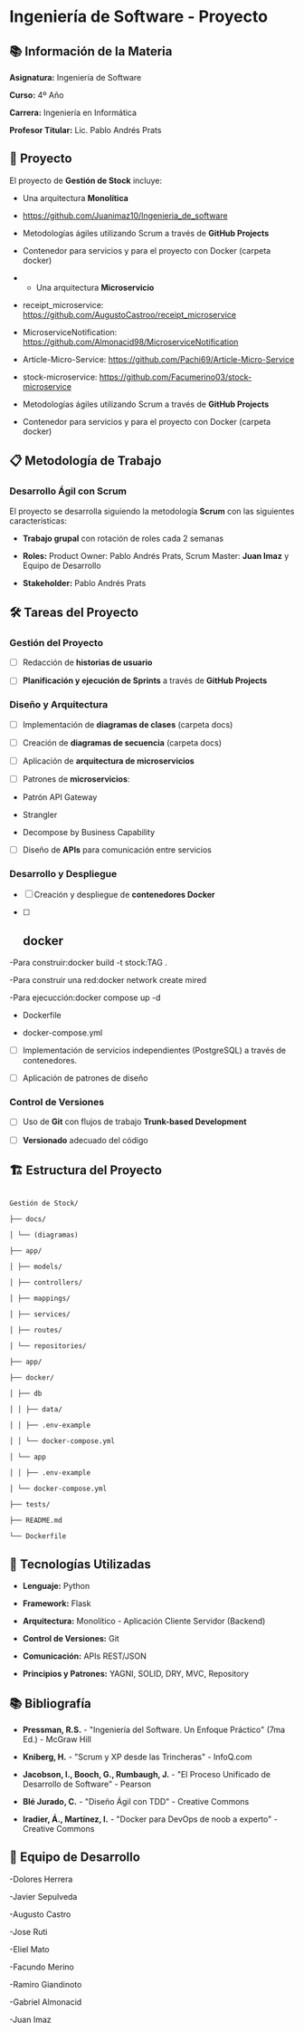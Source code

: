 # Ingeniería de Software - Proyecto

## 📚 Información de la Materia

**Asignatura:** Ingeniería de Software

**Curso:** 4º Año

**Carrera:** Ingeniería en Informática

**Profesor Titular:** Lic. Pablo Andrés Prats

  

## 🎯 Proyecto

El proyecto de **Gestión de Stock** incluye:

- Una arquitectura **Monolítica**

- https://github.com/Juanimaz10/Ingenieria_de_software

- Metodologías ágiles utilizando Scrum a través de **GitHub Projects**

- Contenedor para servicios y para el proyecto con Docker (carpeta docker)
 
-  - Una arquitectura **Microservicio**

- receipt_microservice: https://github.com/AugustoCastroo/receipt_microservice

- MicroserviceNotification: https://github.com/Almonacid98/MicroserviceNotification

- Article-Micro-Service: https://github.com/Pachi69/Article-Micro-Service

- stock-microservice: https://github.com/Facumerino03/stock-microservice

- Metodologías ágiles utilizando Scrum a través de **GitHub Projects**

- Contenedor para servicios y para el proyecto con Docker (carpeta docker)

## 📋 Metodología de Trabajo

### Desarrollo Ágil con Scrum

El proyecto se desarrolla siguiendo la metodología **Scrum** con las siguientes características:

-  **Trabajo grupal** con rotación de roles cada 2 semanas

-  **Roles:** Product Owner: Pablo Andrés Prats, Scrum Master: **Juan Imaz** y Equipo de Desarrollo

-  **Stakeholder:** Pablo Andrés Prats

## 🛠️ Tareas del Proyecto

### Gestión del Proyecto

- [ ] Redacción de **historias de usuario**

- [ ] **Planificación y ejecución de Sprints** a través de **GitHub Projects**

### Diseño y Arquitectura

- [ ] Implementación de **diagramas de clases** (carpeta docs)

- [ ] Creación de **diagramas de secuencia** (carpeta docs)

- [ ] Aplicación de **arquitectura de microservicios**

- [ ] Patrones de **microservicios**:

- Patrón API Gateway

- Strangler

- Decompose by Business Capability

- [ ] Diseño de **APIs** para comunicación entre servicios

### Desarrollo y Despliegue

- [ ] Creación y despliegue de **contenedores Docker**

- [ ] ## docker

-Para construir:docker build -t stock:TAG .

-Para construir una red:docker network create mired

-Para ejecucción:docker compose up -d

- Dockerfile

- docker-compose.yml

- [ ] Implementación de servicios independientes (PostgreSQL) a través de contenedores.

- [ ] Aplicación de patrones de diseño

### Control de Versiones

- [ ] Uso de **Git** con flujos de trabajo **Trunk-based Development**

- [ ] **Versionado** adecuado del código

## 🏗️ Estructura del Proyecto

```

Gestión de Stock/

├── docs/

│ └── (diagramas)

├── app/

│ ├── models/

│ ├── controllers/

│ ├── mappings/

│ ├── services/

│ ├── routes/

│ └── repositories/

├── app/

├── docker/

│ ├── db

│ │ ├── data/

│ │ ├── .env-example

│ │ └── docker-compose.yml

│ └── app

│ │ ├── .env-example

│ └── docker-compose.yml

├── tests/

├── README.md

└── Dockerfile

```

## 🔧 Tecnologías Utilizadas

-  **Lenguaje:** Python

-  **Framework:** Flask

-  **Arquitectura:** Monolítico - Aplicación Cliente Servidor (Backend)

-  **Control de Versiones:** Git

-  **Comunicación:** APIs REST/JSON

-  **Principios y Patrones:** YAGNI, SOLID, DRY, MVC, Repository

## 📚 Bibliografía

-  **Pressman, R.S.** - "Ingeniería del Software. Un Enfoque Práctico" (7ma Ed.) - McGraw Hill

-  **Kniberg, H.** - "Scrum y XP desde las Trincheras" - InfoQ.com

-  **Jacobson, I., Booch, G., Rumbaugh, J.** - "El Proceso Unificado de Desarrollo de Software" - Pearson

-  **Blé Jurado, C.** - "Diseño Ágil con TDD" - Creative Commons

-  **Iradier, Á., Martínez, I.** - "Docker para DevOps de noob a experto" - Creative Commons

## 👥 Equipo de Desarrollo

-Dolores Herrera

-Javier Sepulveda

-Augusto Castro

-Jose Ruti

-Eliel Mato

-Facundo Merino

-Ramiro Giandinoto

-Gabriel Almonacid

-Juan Imaz